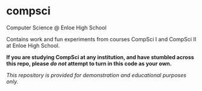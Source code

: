 compsci
=======

Computer Science @ Enloe High School

Contains work and fun experiments from courses CompSci I and CompSci II at Enloe High School.

**If you are studying CompSci at any institution, and have stumbled across this repo, please *do not* attempt to turn in this code as your own.**

*This repository is provided for demonstration and educational purposes only.*
